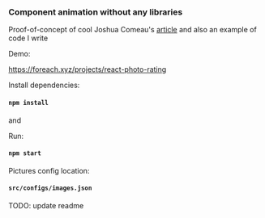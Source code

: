 ### Component animation without any libraries 

Proof-of-concept of cool Joshua Comeau's [article](https://medium.com/developers-writing/animating-the-unanimatable-1346a5aab3cd) and also an example of code I write

Demo:

https://foreach.xyz/projects/react-photo-rating

Install dependencies:

#### `npm install`

and

Run:

#### `npm start`

Pictures config location:

#### `src/configs/images.json`


TODO: update readme
